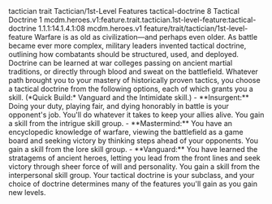 <ability>
  <metadata>
    <class>tactician</class>
    <feature_type>trait</feature_type>
    <file_dpath>Tactician/1st-Level Features</file_dpath>
    <item_id>tactical-doctrine</item_id>
    <item_index>8</item_index>
    <item_name>Tactical Doctrine</item_name>
    <level>1</level>
    <scc>mcdm.heroes.v1:feature.trait.tactician.1st-level-feature:tactical-doctrine</scc>
    <scdc>1.1.1:14.1.4.1:08</scdc>
    <source>mcdm.heroes.v1</source>
    <type>feature/trait/tactician/1st-level-feature</type>
  </metadata>
  <effects>
    <effect type="mundane">Warfare is as old as civilization—and perhaps even older. As battle became ever more complex, military leaders invented tactical doctrine, outlining how combatants should be structured, used, and deployed. Doctrine can be learned at war colleges passing on ancient martial traditions, or directly through blood and sweat on the battlefield. Whatever path brought you to your mastery of historically proven tactics, you choose a tactical doctrine from the following options, each of which grants you a skill. (*Quick Build:* Vanguard and the Intimidate skill.)
- **Insurgent:** Doing your duty, playing fair, and dying honorably in battle is your opponent&apos;s job. You&apos;ll do whatever it takes to keep your allies alive. You gain a skill from the intrigue skill group.
- **Mastermind:** You have an encyclopedic knowledge of warfare, viewing the battlefield as a game board and seeking victory by thinking steps ahead of your opponents. You gain a skill from the lore skill group.
- **Vanguard:** You have learned the stratagems of ancient heroes, letting you lead from the front lines and seek victory through sheer force of will and personality. You gain a skill from the interpersonal skill group.
Your tactical doctrine is your subclass, and your choice of doctrine determines many of the features you&apos;ll gain as you gain new levels.</effect>
  </effects>
</ability>
